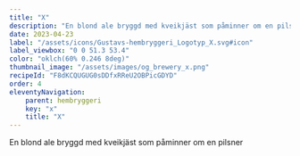 ```yaml
---
title: "X"
description: "En blond ale bryggd med kveikjäst som påminner om en pilsner"
date: 2023-04-23
label: "/assets/icons/Gustavs-hembryggeri_Logotyp_X.svg#icon"
label_viewbox: "0 0 51.3 53.4"
color: "oklch(60% 0.246 8deg)"
thumbnail_image: "/assets/images/og_brewery_x.png"
recipeId: "F8dKCQUGUG0sDDfxRReU2OBPicGDYD"
order: 4
eleventyNavigation:
    parent: hembryggeri
    key: "x"
    title: "X"
---
```


En blond ale bryggd med kveikjäst som påminner om en pilsner